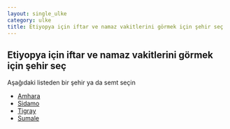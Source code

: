 ```yaml
---
layout: single_ulke
category: ulke
title: Etiyopya için iftar ve namaz vakitlerini görmek için şehir seç
---
```



## Etiyopya için iftar ve namaz vakitlerini görmek için şehir seç

Aşağıdaki listeden bir şehir ya da semt seçin


* [Amhara](/iftar.html?sehir=Amhara&ulke=Etiyopya)
* [Sidamo](/iftar.html?sehir=Sidamo&ulke=Etiyopya)
* [Tigray](/iftar.html?sehir=Tigray&ulke=Etiyopya)
* [Sumale](/iftar.html?sehir=Sumale&ulke=Etiyopya)
